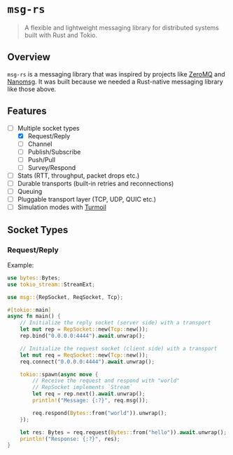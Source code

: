 # `msg-rs`
> A flexible and lightweight messaging library for distributed systems built with Rust and Tokio.

## Overview
`msg-rs` is a messaging library that was inspired by projects like [ZeroMQ](https://zeromq.org/) and [Nanomsg](https://nanomsg.org/).
It was built because we needed a Rust-native messaging library like those above.

## Features
- [ ] Multiple socket types
    - [x] Request/Reply
    - [ ] Channel
    - [ ] Publish/Subscribe
    - [ ] Push/Pull
    - [ ] Survey/Respond
- [ ] Stats (RTT, throughput, packet drops etc.)
- [ ] Durable transports (built-in retries and reconnections)
- [ ] Queuing
- [ ] Pluggable transport layer (TCP, UDP, QUIC etc.)
- [ ] Simulation modes with [Turmoil](https://github.com/tokio-rs/turmoil)

## Socket Types
### Request/Reply
Example:
```rust
use bytes::Bytes;
use tokio_stream::StreamExt;

use msg::{RepSocket, ReqSocket, Tcp};

#[tokio::main]
async fn main() {
    // Initialize the reply socket (server side) with a transport
    let mut rep = RepSocket::new(Tcp::new());
    rep.bind("0.0.0.0:4444").await.unwrap();

    // Initialize the request socket (client side) with a transport
    let mut req = ReqSocket::new(Tcp::new());
    req.connect("0.0.0.0:4444").await.unwrap();

    tokio::spawn(async move {
        // Receive the request and respond with "world"
        // RepSocket implements `Stream`
        let req = rep.next().await.unwrap();
        println!("Message: {:?}", req.msg());

        req.respond(Bytes::from("world")).unwrap();
    });

    let res: Bytes = req.request(Bytes::from("hello")).await.unwrap();
    println!("Response: {:?}", res);
}
```